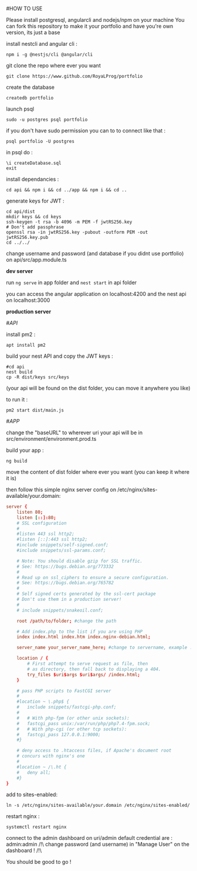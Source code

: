 #HOW TO USE

Please install postgresql, angularcli and nodejs/npm on your machine
You can fork this repository to make it your portfolio and have you're own version, its just a base

install nestcli and angular cli :
```shell
npm i -g @nestjs/cli @angular/cli
```

git clone the repo where ever you want
```shell
git clone https://www.github.com/RoyaLProg/portfolio 
```

create the database
```shell
createdb portfolio
```

launch psql
```shell
sudo -u postgres psql portfolio 
```

if you don't have sudo permission you can to to connect like that :
```shell
psql portfolio -U postgres
```

in psql do : 
```
\i createDatabase.sql
exit
```

install dependancies :
```shell
cd api && npm i && cd ../app && npm i && cd ..
```

generate keys for JWT :
```shell
cd api/dist
mkdir keys && cd keys
ssh-keygen -t rsa -b 4096 -m PEM -f jwtRS256.key
# Don't add passphrase
openssl rsa -in jwtRS256.key -pubout -outform PEM -out jwtRS256.key.pub
cd ../../
```

change username and password (and database if you didnt use portfolio) on api/src/app.module.ts

**dev server**

run `ng serve` in app folder and `nest start` in api folder

you can access the angular application on localhost:4200
and the nest api on localhost:3000

**production server**

#*API*

install pm2 :
```shell
apt install pm2
```

build your nest API and copy the JWT keys :
```shell
#cd api
nest build
cp -R dist/keys src/keys

```
(your api will be found on the dist folder, you can move it anywhere you like)

to run it :
```shell
pm2 start dist/main.js
```

#*APP*

change the "baseURL" to wherever uri your api will be in src/environment/environment.prod.ts

build your app :
```shell
ng build
```

move the content of dist folder where ever you want (you can keep it where it is)

then follow this simple nginx server config on /etc/nginx/sites-available/your.domain:

```conf
server {
	listen 80;
	listen [::]:80;
	# SSL configuration
	#
	#listen 443 ssl http2;
	#listen [::]:443 ssl http2;
	#include snippets/self-signed.conf;
	#include snippets/ssl-params.conf;

	# Note: You should disable gzip for SSL traffic.
	# See: https://bugs.debian.org/773332
	#
	# Read up on ssl_ciphers to ensure a secure configuration.
	# See: https://bugs.debian.org/765782
	#
	# Self signed certs generated by the ssl-cert package
	# Don't use them in a production server!
	#
	# include snippets/snakeoil.conf;

	root /path/to/folder; #change the path

	# Add index.php to the list if you are using PHP
	index index.html index.htm index.nginx-debian.html;

	server_name your_server_name_here; #change to servername, example : domaine.fr

	location / {
		# First attempt to serve request as file, then
		# as directory, then fall back to displaying a 404.
		try_files $uri$args $uri$args/ /index.html;
	}

	# pass PHP scripts to FastCGI server
	#
	#location ~ \.php$ {
	#	include snippets/fastcgi-php.conf;
	#
	#	# With php-fpm (or other unix sockets):
	#	fastcgi_pass unix:/var/run/php/php7.4-fpm.sock;
	#	# With php-cgi (or other tcp sockets):
	#	fastcgi_pass 127.0.0.1:9000;
	#}

	# deny access to .htaccess files, if Apache's document root
	# concurs with nginx's one
	#
	#location ~ /\.ht {
	#	deny all;
	#}
}
```

add to sites-enabled:
```shell
ln -s /etc/nginx/sites-available/your.domain /etc/nginx/sites-enabled/
```

restart nginx :
```shell
systemctl restart nginx
```

connect to the admin dashboard on uri/admin
default credential are : admin:admin
/!\ change password (and username) in "Manage User" on the dashboard ! /!\

You should be good to go !
 

